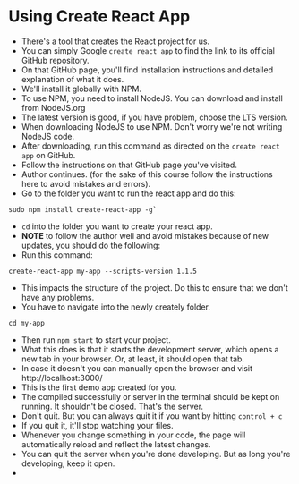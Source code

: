 # Using Create React App
- There's a tool that creates the React project for us.
- You can simply Google `create react app` to find the link to its official GitHub repository.
- On that GitHub page, you'll find installation instructions and detailed explanation of what it does. 
- We'll install it globally with NPM.
- To use NPM, you need to install NodeJS. You can download and install from NodeJS.org
- The latest version is good, if you have problem, choose the LTS version. 
- When downloading NodeJS to use NPM. Don't worry we're not writing NodeJS code.
- After downloading, run this command as directed on the `create react app` on GitHub.
- Follow the instructions on that GitHub page you've visited.
- Author continues. (for the sake of this course follow the instructions here to avoid mistakes and errors).
- Go to the folder you want to run the react app and do this:
```shell
sudo npm install create-react-app -g`
```
- `cd` into the folder you want to create your react app.
- **NOTE** to follow the author well and avoid mistakes because of new updates, you should do the following:
- Run this command:
```shell
create-react-app my-app --scripts-version 1.1.5
```
- This impacts the structure of the project. Do this to ensure that we don't have any problems.
- You have to navigate into the newly creately folder.
```shell
cd my-app
```
- Then run `npm start` to start your project.
- What this does is that it starts the development server, which opens a new tab in your browser. Or, at least, it should open that tab.  
- In case it doesn't you can manually open the browser and visit http://localhost:3000/
- This is the first demo app created for you.
- The compiled successfully or server in the terminal should be kept on running. It shouldn't be closed. That's the server.
- Don't quit. But you can always quit it if you want by hitting `control + c`
- If you quit it, it'll stop watching your files. 
- Whenever you change something in your code, the page will automatically reload and reflect the latest changes. 
- You can quit the server when you're done developing. But as long you're developing, keep it open.
- 